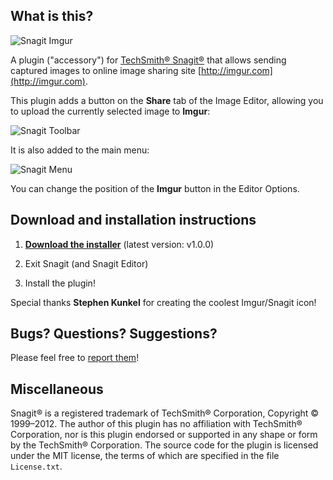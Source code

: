 ## What is this?

![Snagit Imgur](http://i.imgur.com/g6aTS.png)

A plugin ("accessory") for [TechSmith® Snagit®](http://www.techsmith.com/snagit.html) that allows sending captured images to online image sharing site [http://imgur.com](http://imgur.com).

This plugin adds a button on the **Share** tab of the Image Editor, allowing you to upload the currently selected image to **Imgur**:

![Snagit Toolbar](http://i.imgur.com/JjRl7.png)

It is also added to the main menu:

![Snagit Menu](http://i.imgur.com/ElZAZ.png)

You can change the position of the **Imgur** button in the Editor Options.

## Download and installation instructions

1. [**Download the installer**](https://github.com/hmemcpy/SnagitImgur/releases/download/1.0/SnagitImgur_1.0.0.msi) (latest version: v1.0.0)

2. Exit Snagit (and Snagit Editor)

3. Install the plugin!

Special thanks **Stephen Kunkel** for creating the coolest Imgur/Snagit icon!

## Bugs? Questions? Suggestions?

Please feel free to [report them](../../issues)!

## Miscellaneous

Snagit® is a registered trademark of TechSmith® Corporation, Copyright © 1999–2012. The author of this plugin has no affiliation with TechSmith® Corporation, nor is this plugin endorsed or supported in any shape or form by the TechSmith® Corporation. The source code for the plugin is licensed under the MIT license, the terms of which are specified in the file `License.txt`.

